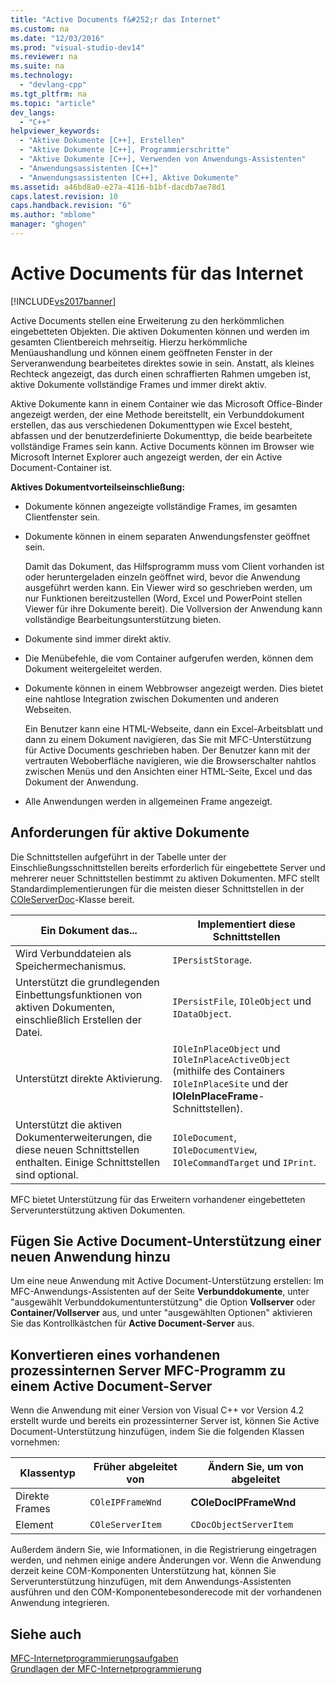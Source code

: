 ```yaml
---
title: "Active Documents f&#252;r das Internet"
ms.custom: na
ms.date: "12/03/2016"
ms.prod: "visual-studio-dev14"
ms.reviewer: na
ms.suite: na
ms.technology: 
  - "devlang-cpp"
ms.tgt_pltfrm: na
ms.topic: "article"
dev_langs: 
  - "C++"
helpviewer_keywords: 
  - "Aktive Dokumente [C++], Erstellen"
  - "Aktive Dokumente [C++], Programmierschritte"
  - "Aktive Dokumente [C++], Verwenden von Anwendungs-Assistenten"
  - "Anwendungsassistenten [C++]"
  - "Anwendungsassistenten [C++], Aktive Dokumente"
ms.assetid: a46bd8a0-e27a-4116-b1bf-dacdb7ae78d1
caps.latest.revision: 10
caps.handback.revision: "6"
ms.author: "mblome"
manager: "ghogen"
---
```

# Active Documents f&#252;r das Internet
[!INCLUDE[vs2017banner](../assembler/inline/includes/vs2017banner.md)]

Active Documents stellen eine Erweiterung zu den herkömmlichen eingebetteten Objekten.  Die aktiven Dokumenten können und werden im gesamten Clientbereich mehrseitig.  Hierzu herkömmliche Menüaushandlung und können einem geöffneten Fenster in der Serveranwendung bearbeitetes direktes sowie in sein.  Anstatt, als kleines Rechteck angezeigt, das durch einen schraffierten Rahmen umgeben ist, aktive Dokumente vollständige Frames und immer direkt aktiv.  
  
 Aktive Dokumente kann in einem Container wie das Microsoft Office\-Binder angezeigt werden, der eine Methode bereitstellt, ein Verbunddokument erstellen, das aus verschiedenen Dokumenttypen wie Excel besteht, abfassen und der benutzerdefinierte Dokumenttyp, die beide bearbeitete vollständige Frames sein kann.  Active Documents können im Browser wie Microsoft Internet Explorer auch angezeigt werden, der ein Active Document\-Container ist.  
  
 **Aktives Dokumentvorteilseinschließung:**  
  
-   Dokumente können angezeigte vollständige Frames, im gesamten Clientfenster sein.  
  
-   Dokumente können in einem separaten Anwendungsfenster geöffnet sein.  
  
     Damit das Dokument, das Hilfsprogramm muss vom Client vorhanden ist oder heruntergeladen einzeln geöffnet wird, bevor die Anwendung ausgeführt werden kann.  Ein Viewer wird so geschrieben werden, um nur Funktionen bereitzustellen \(Word, Excel und PowerPoint stellen Viewer für ihre Dokumente bereit\).  Die Vollversion der Anwendung kann vollständige Bearbeitungsunterstützung bieten.  
  
-   Dokumente sind immer direkt aktiv.  
  
-   Die Menübefehle, die vom Container aufgerufen werden, können dem Dokument weitergeleitet werden.  
  
-   Dokumente können in einem Webbrowser angezeigt werden.  Dies bietet eine nahtlose Integration zwischen Dokumenten und anderen Webseiten.  
  
     Ein Benutzer kann eine HTML\-Webseite, dann ein Excel\-Arbeitsblatt und dann zu einem Dokument navigieren, das Sie mit MFC\-Unterstützung für Active Documents geschrieben haben.  Der Benutzer kann mit der vertrauten Weboberfläche navigieren, wie die Browserschalter nahtlos zwischen Menüs und den Ansichten einer HTML\-Seite, Excel und das Dokument der Anwendung.  
  
-   Alle Anwendungen werden in allgemeinen Frame angezeigt.  
  
## Anforderungen für aktive Dokumente  
 Die Schnittstellen aufgeführt in der Tabelle unter der Einschließungsschnittstellen bereits erforderlich für eingebettete Server und mehrerer neuer Schnittstellen bestimmt zu aktiven Dokumenten.  MFC stellt Standardimplementierungen für die meisten dieser Schnittstellen in der [COleServerDoc](../mfc/reference/coleserverdoc-class.md)\-Klasse bereit.  
  
|Ein Dokument das...|Implementiert diese Schnittstellen|  
|-------------------------|----------------------------------------|  
|Wird Verbunddateien als Speichermechanismus.|`IPersistStorage`.|  
|Unterstützt die grundlegenden Einbettungsfunktionen von aktiven Dokumenten, einschließlich Erstellen der Datei.|`IPersistFile`, `IOleObject` und `IDataObject`.|  
|Unterstützt direkte Aktivierung.|`IOleInPlaceObject` und `IOleInPlaceActiveObject` \(mithilfe des Containers `IOleInPlaceSite` und der **IOleInPlaceFrame**\-Schnittstellen\).|  
|Unterstützt die aktiven Dokumenterweiterungen, die diese neuen Schnittstellen enthalten.  Einige Schnittstellen sind optional.|`IOleDocument`, `IOleDocumentView`, `IOleCommandTarget` und `IPrint`.|  
  
 MFC bietet Unterstützung für das Erweitern vorhandener eingebetteten Serverunterstützung aktiven Dokumenten.  
  
## Fügen Sie Active Document\-Unterstützung einer neuen Anwendung hinzu  
 Um eine neue Anwendung mit Active Document\-Unterstützung erstellen: Im MFC\-Anwendungs\-Assistenten auf der Seite **Verbunddokumente**, unter "ausgewählt Verbunddokumentunterstützung" die Option **Vollserver** oder **Container\/Vollserver** aus, und unter "ausgewählten Optionen" aktivieren Sie das Kontrollkästchen für **Active Document\-Server** aus.  
  
##  <a name="_core_convert_an_existing_mfc_in.2d.process_server_to_an_activex_document_server"></a> Konvertieren eines vorhandenen prozessinternen Server MFC\-Programm zu einem Active Document\-Server  
 Wenn die Anwendung mit einer Version von Visual C\+\+ vor Version 4.2 erstellt wurde und bereits ein prozessinterner Server ist, können Sie Active Document\-Unterstützung hinzufügen, indem Sie die folgenden Klassen vornehmen:  
  
|Klassentyp|Früher abgeleitet von|Ändern Sie, um von abgeleitet|  
|----------------|---------------------------|-----------------------------------|  
|Direkte Frames|`COleIPFrameWnd`|**COleDocIPFrameWnd**|  
|Element|`COleServerItem`|`CDocObjectServerItem`|  
  
 Außerdem ändern Sie, wie Informationen, in die Registrierung eingetragen werden, und nehmen einige andere Änderungen vor.  Wenn die Anwendung derzeit keine COM\-Komponenten Unterstützung hat, können Sie Serverunterstützung hinzufügen, mit dem Anwendungs\-Assistenten ausführen und den COM\-Komponentebesonderecode mit der vorhandenen Anwendung integrieren.  
  
## Siehe auch  
 [MFC\-Internetprogrammierungsaufgaben](../mfc/mfc-internet-programming-tasks.md)   
 [Grundlagen der MFC\-Internetprogrammierung](../mfc/mfc-internet-programming-basics.md)